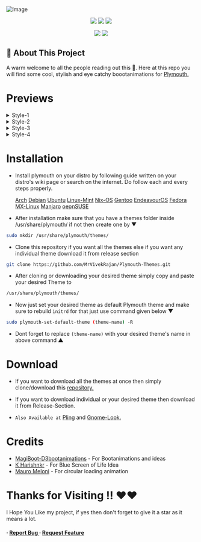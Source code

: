 ![Image](https://github.com/user-attachments/assets/c54326c7-0ce0-4405-86c4-b896b993aec3)

<p align="center">
    <a href="https://github.com/MrVivekRajan/Plymouth-Themes/stargazers"><img src="https://img.shields.io/github/stars/MrVivekRajan/Plymouth-Themes?colorA=1d2021&colorB=b16286&style=for-the-badge"></a>
     <a href="https://github.com/MrVivekRajan/Plymouth-Themes/contributors"><img src="https://img.shields.io/github/contributors/MrVivekRajan/Plymouth-Themes?colorA=1d2021&colorB=5e81ac&style=for-the-badge"></a>
     <a href="https://github.com/MrVivekRajan/Plymouth-Themes/blob/main/LICENSE">
        <img src="https://img.shields.io/static/v1.svg?style=for-the-badge&label=License&message=GNU&colorA=1d2021&colorB=eebd35&logo=unlicense&logoColor=b16286&"/></a>   
</p>

<p align="center">
    <a href="https://github.com/MrVivekRajan/Plymouth-Themes/issues"><img src="https://img.shields.io/github/issues/MrVivekRajan/Plymouth-Themes?colorA=1d2021&colorB=fb4934&style=for-the-badge"></a>
    <a href="https://github.com/MrVivekRajan/Plymouth-Themes/forks"><img src="https://img.shields.io/github/forks/MrVivekRajan/Plymouth-Themes?colorA=1d2021&colorB=458588&style=for-the-badge"></a>
</p>

## 🌠 About This Project
A warm welcome to all the people reading out this 🤗. Here at this repo you will find some cool, stylish and eye catchy boootanimations for [Plymouth.](https://www.freedesktop.org/wiki/Software/Plymouth/)
 
# Previews

<details><summary>Style-1</summary>
    
# Anonymous  
![Image](https://github.com/user-attachments/assets/274056c0-92f1-40b2-b850-eee5d78679bd)
# Angry-Eye
![Image](https://github.com/user-attachments/assets/4cb532f3-ef57-456b-879e-9089a9d5e3a1)
# Error
![Image](https://github.com/user-attachments/assets/8a521ae0-27ee-4913-ac7c-4666206560b9)
# Dc-Marvel 
![Image](https://github.com/user-attachments/assets/02ac0d10-5818-4d80-9a85-126161ed6a22)
</details>

<details><summary>Style-2</summary>

# Goku   
![Image](https://github.com/MrVivekRajan/Plymouth-Themes/blob/main/Preview/goku.gif?raw=true)
# Starlord
![Image](https://github.com/user-attachments/assets/4c56f308-cba5-4ee7-ae9c-5f0d0724547e)
# Sasuke 
![Image](https://github.com/user-attachments/assets/5834b229-1dd2-481f-bf3e-3eaaaaab6b35)
# Steam
![Image](https://github.com/user-attachments/assets/c11e575b-e93e-4554-8c46-15b99f7c935f)
# Rockstar
![Image](https://github.com/user-attachments/assets/f339cc24-4a46-4832-bb4a-f1bb8ea176e8)
</details>

<details><summary>Style-3</summary>
  
# Google
![Image](https://github.com/user-attachments/assets/ce1c1f7f-252a-44be-a4d2-f650d2cfb643)
# Ios
![Image](https://github.com/user-attachments/assets/ec910985-4139-48bf-bf75-e4a3ceccde0e)
# Google2
![Image](https://github.com/user-attachments/assets/cd6bcf6e-eeef-4853-861f-0f15a2e9eb8a)
# HyperOs
![Image](https://github.com/user-attachments/assets/1b38fb5c-7dd0-48d0-b7b6-7635aea0aaf4)
</details>

<details><summary>Style-4</summary>

# Windows
![Image](https://github.com/user-attachments/assets/7f34ff9f-f175-4247-af74-16a9e9ea2795)
# WindowsGr (Getting Ready)
![Image](https://github.com/user-attachments/assets/e4f097d4-a2ac-46d9-858d-8b82d90f0ee8)
# Bsol (Blue Screen Of Life)   
![plymouth ](https://github.com/user-attachments/assets/ea6b1579-eda4-435b-bb8f-47868fdfc21e)
# Jam (Just A Moment)
![jam](https://github.com/user-attachments/assets/21d0d9a7-770b-44e6-83ca-0ae6a88477d0)
</details>

# Installation
- Install plymouth on your distro by following guide written on your distro's wiki page or search on the internet. Do follow each and every steps properly.
  
  [Arch](https://wiki.archlinux.org/title/Plymouth)  [Debian](https://wiki.debian.org/plymouth)  [Ubuntu](https://wiki.ubuntu.com/Plymouth) [Linux-Mint](https://community.linuxmint.com/tutorial/view/646)  [Nix-OS](https://wiki.nixos.org/w/index.php?title=Plymouth&mobileaction=toggle_view_desktop)  [Gentoo](https://wiki.gentoo.org/wiki/Plymouth)  [EndeavourOS](https://forum.endeavouros.com/t/guide-how-to-install-and-use-plymouth/51363)  [Fedora](https://discussion.fedoraproject.org/t/enable-plymouth-startup/70079)  [MX-Linux](https://mxlinux.org/wiki/system/add-plymouth-to-mx-linux/)  [Manjaro](https://wiki.manjaro.org/index.php/Plymouth)  [oepnSUSE](https://en.opensuse.org/openSUSE:Plymouth)   

- After installation make sure that you have a themes folder inside /usr/share/plymouth/ if not then create one
by ▼ 
```bash
sudo mkdir /usr/share/plymouth/themes/
```

- Clone this repository if you want all the themes else if you want any individual theme download it from release section
```bash 
git clone https://github.com/MrVivekRajan/Plymouth-Themes.git
```

- After cloning or downloading your desired theme simply copy and paste your desired Theme to
```bash
/usr/share/plymouth/themes/
```

- Now just set your desired theme as default Plymouth theme and make sure to rebuild `initrd` for that just use command given below ▼
```bash  
sudo plymouth-set-default-theme (theme-name) -R 
```
- Dont forget to replace `(theme-name)` with your desired theme's name in above command ▲

# Download
- If you want to download all the themes at once then simply clone/download this [repository.](https://github.com/MrVivekRajan/Plymouth-Themes)

- If you want to download individual or your desired theme then download it from Release-Section.

- `Also Available at` [Pling](https://www.pling.com/p/2216301/) and [Gnome-Look.](https://www.gnome-look.org/p/2216301)

# Credits
- [MagiBoot-D3bootanimations](https://t.me/MagiBoot) - For Bootanimations and ideas
- [K Harishnkr](https://github.com/harishnkr) - For Blue Screen of Life Idea
- [Mauro Meloni](https://gitlab.com/maurom) - For circular loading animation

# Thanks for Visiting !! ❤️❤️
I Hope You Like my project, if yes then don't forget to give it a star as it means a lot.
<h4> <span>· </span> <a href="https://github.com/MrVivekRajan/Plymouth-Themes/issues"> Report Bug </a> <span> · </span> <a href="https://github.com/MrVivekRajan/Plymouth-Themes/issues"> Request Feature </a> </h4>
